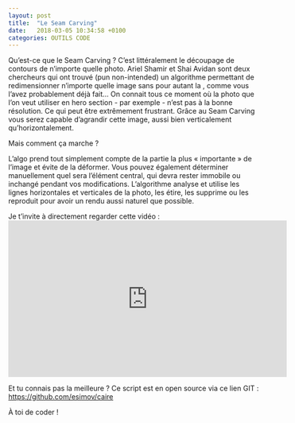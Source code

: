 ```yaml
---
layout: post
title:  "Le Seam Carving"
date:   2018-03-05 10:34:58 +0100
categories: OUTILS CODE
---
```


Qu’est-ce que le Seam Carving ? C’est littéralement le découpage de contours de n’importe quelle photo. Ariel Shamir
et Shai Avidan sont deux chercheurs qui ont trouvé (pun non-intended) un algorithme permettant de redimensionner n’importe quelle image sans pour autant la , comme vous l’avez probablement déjà fait…
On connait tous ce moment où la photo que l’on veut utiliser en hero section - par exemple - n’est pas à la bonne résolution. Ce qui peut être extrêmement frustrant.
Grâce au Seam Carving vous serez capable d’agrandir cette image, aussi bien verticalement qu’horizontalement.

Mais comment ça marche ?

L’algo prend tout simplement compte de la partie la plus « importante » de l’image et évite de la déformer. Vous pouvez également déterminer manuellement quel sera l’élément central, qui devra rester immobile ou inchangé pendant vos modifications.
L’algorithme analyse et utilise les lignes horizontales et verticales de la photo, les étire, les supprime ou les reproduit pour avoir un rendu aussi naturel que possible.


Je t’invite à directement regarder cette vidéo : <iframe width="560" height="315" src="https://www.youtube.com/embed/6NcIJXTlugc" frameborder="0" allow="autoplay; encrypted-media" allowfullscreen></iframe>

Et tu connais pas la meilleure ?
Ce script est en open source via ce lien GIT : https://github.com/esimov/caire

À toi de coder !
